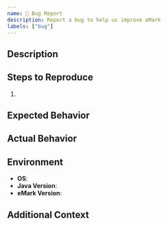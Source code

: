 ```yaml
---
name: 🐛 Bug Report
description: Report a bug to help us improve eMark
labels: ["bug"]
---
```


## Description
<!-- A clear and concise description of the issue. -->

## Steps to Reproduce
1. 
## Expected Behavior
<!-- What did you expect to happen? -->

## Actual Behavior
<!-- What actually happened? -->

## Environment
- **OS**: 
- **Java Version**: 
- **eMark Version**: 

## Additional Context
<!-- Add any other context about the problem here. -->
